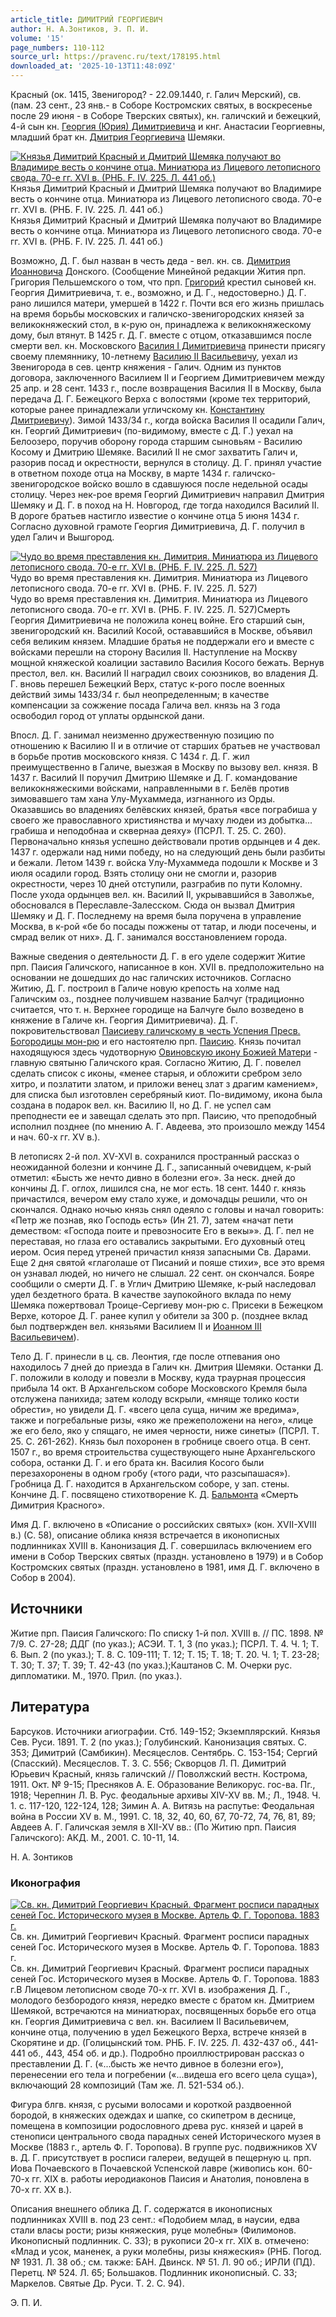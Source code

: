 ```yaml
---
article_title: ДИМИТРИЙ ГЕОРГИЕВИЧ
author: Н. А.Зонтиков, Э. П. И.
volume: '15'
page_numbers: 110-112
source_url: https://pravenc.ru/text/178195.html
downloaded_at: '2025-10-13T11:48:09Z'
---
```


Красный (ок. 1415, Звенигород? - 22.09.1440, г. Галич Мерский), св. (пам. 23 сент., 23 янв.- в Соборе Костромских святых, в воскресенье после 29 июня - в Соборе Тверских святых), кн. галичский и бежецкий, 4-й сын кн. [Георгия (Юрия) Димитриевича](<https://pravenc.ru/text/Георгия (Юрия) Димитриевича.html>) и кнг. Анастасии Георгиевны, младший брат кн. [Дмитрия Георгиевича](<https://pravenc.ru/text/Дмитрия Георгиевича.html>) Шемяки.

[![Князья Димитрий Красный и Дмитрий Шемяка получают во Владимире весть о кончине отца. Миниатюра из Лицевого летописного свода. 70-е гг. XVI в. (РНБ. F. IV. 225. Л. 441 об.)](https://pravenc.ru/data/228/485/1234/i200.jpg "Кликните для увеличения картинки")](https://pravenc.ru/data/228/485/1234/i400.jpg)Князья Димитрий Красный и Дмитрий Шемяка получают во Владимире весть о кончине отца. Миниатюра из Лицевого летописного свода. 70-е гг. XVI в. (РНБ. F. IV. 225. Л. 441 об.)  
Князья Димитрий Красный и Дмитрий Шемяка получают во Владимире весть о кончине отца. Миниатюра из Лицевого летописного свода. 70-е гг. XVI в. (РНБ. F. IV. 225. Л. 441 об.)

Возможно, Д. Г. был назван в честь деда - вел. кн. св. [Димитрия Иоанновича](<https://pravenc.ru/text/ДИМИТРИЙ ИОАННОВИЧ.html>) Донского. (Сообщение Минейной редакции Жития прп. Григория Пельшемского о том, что прп. [Григорий](https://pravenc.ru/text/Григорий.html) крестил сыновей кн. Георгия Димитриевича, т. е., возможно, и Д. Г., недостоверно.) Д. Г. рано лишился матери, умершей в 1422 г. Почти вся его жизнь пришлась на время борьбы московских и галичско-звенигородских князей за великокняжеский стол, в к-рую он, принадлежа к великокняжескому дому, был втянут. В 1425 г. Д. Г. вместе с отцом, отказавшимся после смерти вел. кн. Московского [Василия I Димитриевича](<https://pravenc.ru/text/Василий I Димитриевич.html>) принести присягу своему племяннику, 10-летнему [Василию II Васильевичу](<https://pravenc.ru/text/Василию II Васильевичу.html>), уехал из Звенигорода в сев. центр княжения - Галич. Одним из пунктов договора, заключенного Василием II и Георгием Димитриевичем между 25 апр. и 28 сент. 1433 г., после возвращения Василия II в Москву, была передача Д. Г. Бежецкого Верха с волостями (кроме тех территорий, которые ранее принадлежали угличскому кн. [Константину Дмитриевичу](<https://pravenc.ru/text/Константину Дмитриевичу.html>)). Зимой 1433/34 г., когда войска Василия II осадили Галич, кн. Георгий Димитриевич (по-видимому, вместе с Д. Г.) уехал на Белоозеро, поручив оборону города старшим сыновьям - Василию Косому и Дмитрию Шемяке. Василий II не смог захватить Галич и, разорив посад и окрестности, вернулся в столицу. Д. Г. принял участие в ответном походе отца на Москву, в марте 1434 г. галичско-звенигородское войско вошло в сдавшуюся после недельной осады столицу. Через нек-рое время Георгий Димитриевич направил Дмитрия Шемяку и Д. Г. в поход на Н. Новгород, где тогда находился Василий II. В дороге братьев настигло известие о кончине отца 5 июня 1434 г. Согласно духовной грамоте Георгия Димитриевича, Д. Г. получил в удел Галич и Вышгород.

[![Чудо во время преставления кн. Димитрия. Миниатюра из Лицевого летописного свода. 70-е гг. XVI в. (РНБ. F. IV. 225. Л. 527)](https://pravenc.ru/data/129/485/1234/i200.jpg "Кликните для увеличения картинки")](https://pravenc.ru/data/129/485/1234/i400.jpg)Чудо во время преставления кн. Димитрия. Миниатюра из Лицевого летописного свода. 70-е гг. XVI в. (РНБ. F. IV. 225. Л. 527)  
Чудо во время преставления кн. Димитрия. Миниатюра из Лицевого летописного свода. 70-е гг. XVI в. (РНБ. F. IV. 225. Л. 527)Смерть Георгия Димитриевича не положила конец войне. Его старший сын, звенигородский кн. Василий Косой, остававшийся в Москве, объявил себя великим князем. Младшие братья не поддержали его и вместе с войсками перешли на сторону Василия II. Наступление на Москву мощной княжеской коалиции заставило Василия Косого бежать. Вернув престол, вел. кн. Василий II наградил своих союзников, во владения Д. Г. вновь перешел Бежецкий Верх, статус к-рого после военных действий зимы 1433/34 г. был неопределенным; в качестве компенсации за сожжение посада Галича вел. князь на 3 года освободил город от уплаты ордынской дани.

Впосл. Д. Г. занимал неизменно дружественную позицию по отношению к Василию II и в отличие от старших братьев не участвовал в борьбе против московского князя. С 1434 г. Д. Г. жил преимущественно в Галиче, выезжая в Москву по вызову вел. князя. В 1437 г. Василий II поручил Дмитрию Шемяке и Д. Г. командование великокняжескими войсками, направленными в г. Белёв против зимовавшего там хана Улу-Мухаммеда, изгнанного из Орды. Оказавшись во владениях белёвских князей, братья «все пограбиша у своего же православного християнства и мучаху людеи из добытка... грабиша и неподобнаа и сквернаа деяху» (ПСРЛ. Т. 25. С. 260). Первоначально князья успешно действовали против ордынцев и 4 дек. 1437 г. одержали над ними победу, но на следующий день были разбиты и бежали. Летом 1439 г. войска Улу-Мухаммеда подошли к Москве и 3 июля осадили город. Взять столицу они не смогли и, разорив окрестности, через 10 дней отступили, разграбив по пути Коломну. После ухода ордынцев вел. кн. Василий II, укрывавшийся в Заволжье, обосновался в Переславле-Залесском. Сюда он вызвал Дмитрия Шемяку и Д. Г. Последнему на время была поручена в управление Москва, в к-рой «бе бо посады пожжены от татар, и люди посечены, и смрад велик от них». Д. Г. занимался восстановлением города.

Важные сведения о деятельности Д. Г. в его уделе содержит Житие прп. Паисия Галичского, написанное в кон. XVII в. предположительно на основании не дошедших до нас галичских источников. Согласно Житию, Д. Г. построил в Галиче новую крепость на холме над Галичским оз., позднее получившем название Балчуг (традиционно считается, что т. н. Верхнее городище на Балчуге было возведено в княжение в Галиче кн. Георгия Димитриевича). Д. Г. покровительствовал [Паисиеву галичскому в честь Успения Пресв. Богородицы мон-рю](<https://pravenc.ru/text/Паисиеву галичскому в честь Успения Пресв  Богородицы мон-рю.html>) и его настоятелю прп. [Паисию](https://pravenc.ru/text/Паисий.html). Князь почитал находящуюся здесь чудотворную [Овиновскую икону Божией Матери](<https://pravenc.ru/text/Овиновскую икону Божией Матери.html>) - главную святыню Галичского края. Согласно Житию, Д. Г. повелел сделать список с иконы, «менее старыя, и обложити сребром зело хитро, и позлатити златом, и приложи венец злат з драгим камением», для списка был изготовлен серебряный киот. По-видимому, икона была создана в подарок вел. кн. Василию II, но Д. Г. не успел сам преподнести ее и завещал сделать это прп. Паисию, что преподобный исполнил позднее (по мнению А. Г. Авдеева, это произошло между 1454 и нач. 60-х гг. XV в.).

В летописях 2-й пол. XV-XVI в. сохранился пространный рассказ о неожиданной болезни и кончине Д. Г., записанный очевидцем, к-рый отметил: «Бысть же нечто дивно в болезни его». За неск. дней до кончины Д. Г. оглох, лишился сна, не мог есть. 18 сент. 1440 г. князь причастился, вечером ему стало хуже, и домочадцы решили, что он скончался. Однако ночью князь снял одеяло с головы и начал говорить: «Петр же познав, яко Господь есть» (Ин 21. 7), затем «начат пети демеством: «Господа поите и превозносите Его в векы»». Д. Г. пел не переставая, но глаза его оставались закрытыми. Его духовный отец иером. Осия перед утреней причастил князя запасными Св. Дарами. Еще 2 дня святой «глаголаше от Писаний и пояше стихи», все это время он узнавал людей, но ничего не слышал. 22 сент. он скончался. Бояре сообщили о смерти Д. Г. в Углич Дмитрию Шемяке, к-рый наследовал удел бездетного брата. В качестве заупокойного вклада по нему Шемяка пожертвовал Троице-Сергиеву мон-рю с. Присеки в Бежецком Верхе, которое Д. Г. ранее купил у обители за 300 р. (позднее вклад был подтвержден вел. князьями Василием II и [Иоанном III Васильевичем](<https://pravenc.ru/text/Иоанн III Васильевич.html>)).

Тело Д. Г. принесли в ц. св. Леонтия, где после отпевания оно находилось 7 дней до приезда в Галич кн. Дмитрия Шемяки. Останки Д. Г. положили в колоду и повезли в Москву, куда траурная процессия прибыла 14 окт. В Архангельском соборе Московского Кремля была отслужена панихида; затем колоду вскрыли, «мняще толико кости обрести», но увидели Д. Г. «всего цела суща, ничим же вредима», также и погребальные ризы, «яко же прежеположени на него», «лице же его бело, яко у спящаго, не имея черности, ниже синеты» (ПСРЛ. Т. 25. С. 261-262). Князь был похоронен в гробнице своего отца. В сент. 1507 г., во время строительства существующего ныне Архангельского собора, останки Д. Г. и его брата кн. Василия Косого были перезахоронены в одном гробу («того ради, что разсыпашася»). Гробница Д. Г. находится в Архангельском соборе, у зап. стены. Кончине Д. Г. посвящено стихотворение К. Д. [Бальмонта](https://pravenc.ru/text/Бальмонта.html) «Смерть Димитрия Красного».

Имя Д. Г. включено в «Описание о российских святых» (кон. XVII-XVIII в.) (С. 58), описание облика князя встречается в иконописных подлинниках XVIII в. Канонизация Д. Г. совершилась включением его имени в Собор Тверских святых (праздн. установлено в 1979) и в Собор Костромских святых (праздн. установлено в 1981, имя Д. Г. включено в Собор в 2004).

## Источники

Житие прп. Паисия Галичского: По списку 1-й пол. XVIII в. // ПС. 1898. № 7/9. С. 27-28; ДДГ (по указ.); АСЭИ. Т. 1, 3 (по указ.); ПСРЛ. Т. 4. Ч. 1; Т. 6. Вып. 2 (по указ.); Т. 8. С. 109-111; Т. 12; Т. 15; Т. 18; Т. 20. Ч. 1; Т. 23-28; Т. 30; Т. 37; Т. 39; Т. 42-43 (по указ.);Каштанов С. М. Очерки рус. дипломатики. М., 1970. Прил. (по указ.).

## Литература

Барсуков. Источники агиографии. Стб. 149-152; Экземплярский. Князья Сев. Руси. 1891. Т. 2 (по указ.); Голубинский. Канонизация святых. С. 353; Димитрий (Самбикин). Месяцеслов. Сентябрь. С. 153-154; Сергий (Спасский). Месяцеслов. Т. 3. С. 556; Скворцов Л. П. Димитрий Юрьевич Красный, князь галичский // Поволжский вестн. Кострома, 1911. Окт. № 9-15; Пресняков А. Е. Образование Великорус. гос-ва. Пг., 1918; Черепнин Л. В. Рус. феодальные архивы XIV-XV вв. М.; Л., 1948. Ч. 1. с. 117-120, 122-124, 128; Зимин А. А. Витязь на распутье: Феодальная война в России XV в. М., 1991. С. 18, 32, 40, 60, 67, 70-72, 74, 76, 81, 89; Авдеев А. Г. Галичская земля в XII-XV вв.: (По Житию прп. Паисия Галичского): АКД. М., 2001. С. 10-11, 14.

Н. А.  Зонтиков 

### Иконография

[![Св. кн. Димитрий Георгиевич Красный. Фрагмент росписи парадных сеней Гос. Исторического музея в Москве. Артель Ф. Г. Торопова. 1883 г.](https://pravenc.ru/data/858/484/1234/i200.jpg "Кликните для увеличения картинки")](https://pravenc.ru/data/858/484/1234/i400.jpg)Св. кн. Димитрий Георгиевич Красный. Фрагмент росписи парадных сеней Гос. Исторического музея в Москве. Артель Ф. Г. Торопова. 1883 г.  
Св. кн. Димитрий Георгиевич Красный. Фрагмент росписи парадных сеней Гос. Исторического музея в Москве. Артель Ф. Г. Торопова. 1883 г.В Лицевом летописном своде 70-х гг. XVI в. изображения Д. Г., молодого безбородого князя, нередко вместе с братом кн. Дмитрием Шемякой, встречаются на миниатюрах, посвященных борьбе его отца кн. Георгия Димитриевича с вел. кн. Василием II Васильевичем, кончине отца, получению в удел Бежецкого Верха, встрече князей в Скорятине и др. (Голицынский том. РНБ. F. IV. 225. Л. 432-437 об., 441-441 об., 443, 454 об. и др.). Подробно проиллюстрирован рассказ о преставлении Д. Г. («...бысть же нечто дивное в болезни его»), перенесении его тела и погребении («...видеша его всего цела суща»), включающий 28 композиций (Там же. Л. 521-534 об.).

Фигура блгв. князя, с русыми волосами и короткой раздвоенной бородой, в княжеских одеждах и шапке, со скипетром в деснице, помещена в композиции родословного древа рус. князей и царей в стенописи центрального свода парадных сеней Исторического музея в Москве (1883 г., артель Ф. Г. Торопова). В группе рус. подвижников XV в. Д. Г. присутствует в росписи галереи, ведущей в пещерную ц. прп. Иова Почаевского в Почаевской Успенской лавре (живопись кон. 60-70-х гг. XIX в. работы иеродиаконов Паисия и Анатолия, поновлена в 70-х гг. XX в.).

Описания внешнего облика Д. Г. содержатся в иконописных подлинниках XVIII в. под 23 сент.: «Подобием млад, в наусии, едва стали власы рости; ризы княжеския, руце молебны» (Филимонов. Иконописный подлинник. С. 33); в рукописи 20-х гг. XIX в. отмечено: «Млад и усок, маненек, а руки молебны, ризы княжеския» (РНБ. Погод. № 1931. Л. 38 об.; см. также: БАН. Двинск. № 51. Л. 90 об.; ИРЛИ (ПД). Перетц. № 524. Л. 65; Большаков. Подлинник иконописный. С. 33; Маркелов. Святые Др. Руси. Т. 2. С. 94).

Э. П. И.
